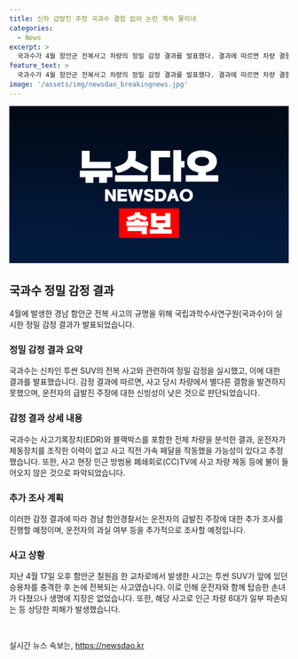 ```yaml
---
title: 신차 급발진 주장 국과수 결함 없어 논란 계속 몰리네
categories:
  - News
excerpt: >
  국과수가 4월 함안군 전복사고 차량의 정밀 감정 결과를 발표했다. 결과에 따르면 차량 결함을 발견하지 못했고, 운전자의 급발진 주장에 대한 신빙성이 낮다고 결론지었다. 사고 기록 및 CCTV 분석에서 운전자의 제동 조작 기록이 없었으며, 차량은 속도를 줄이지 않은 채 충돌 및 전복되었다. 경찰은 운전자의 과실 여부 등을 추가 조사할 예정이다. 이 사고는 신차인 SUV가 승용차를 밀어 전복되는 사고로, 운전자 주장에 대한 논란이 지속되고 있다.
feature_text: >
  국과수가 4월 함안군 전복사고 차량의 정밀 감정 결과를 발표했다. 결과에 따르면 차량 결함을 발견하지 못했고, 운전자의 급발진 주장에 대한 신빙성이 낮다고 결론지었다. 사고 기록 및 CCTV 분석에서 운전자의 제동 조작 기록이 없었으며, 차량은 속도를 줄이지 않은 채 충돌 및 전복되었다. 경찰은 운전자의 과실 여부 등을 추가 조사할 예정이다. 이 사고는 신차인 SUV가 승용차를 밀어 전복되는 사고로, 운전자 주장에 대한 논란이 지속되고 있다.
image: '/assets/img/newsdao_breakingnews.jpg'
---
```


<p><img src="/assets/img/newsdao_breakingnews.jpg" alt="firstkoreanews 속보" /></p>

<h2 data-ke-size="size26">국과수 정밀 감정 결과</h2>

<p data-ke-size="size16">4월에 발생한 경남 함안군 전복 사고의 규명을 위해 국립과학수사연구원(국과수)이 실시한 정밀 감정 결과가 발표되었습니다.</p>

<h3>정밀 감정 결과 요약</h3>

<p data-ke-size="size16">국과수는 신차인 투싼 SUV의 전복 사고와 관련하여 정밀 감정을 실시했고, 이에 대한 결과를 발표했습니다. 감정 결과에 따르면, 사고 당시 차량에서 별다른 결함을 발견하지 못했으며, 운전자의 급발진 주장에 대한 신빙성이 낮은 것으로 판단되었습니다.</p>

<h3>감정 결과 상세 내용</h3>

<p data-ke-size="size16">국과수는 사고기록장치(EDR)와 블랙박스를 포함한 전체 차량을 분석한 결과, 운전자가 제동장치를 조작한 이력이 없고 사고 직전 가속 페달을 작동했을 가능성이 있다고 추정했습니다. 또한, 사고 현장 인근 방범용 폐쇄회로(CC)TV에 사고 차량 제동 등에 불이 들어오지 않은 것으로 파악되었습니다.</p>

<h3>추가 조사 계획</h3>

<p data-ke-size="size16">이러한 감정 결과에 따라 경남 함안경찰서는 운전자의 급발진 주장에 대한 추가 조사를 진행할 예정이며, 운전자의 과실 여부 등을 추가적으로 조사할 예정입니다.</p>

<h3>사고 상황</h3>

<p data-ke-size="size16">지난 4월 17일 오후 함안군 칠원읍 한 교차로에서 발생한 사고는 투싼 SUV가 앞에 있던 승용차를 충격한 후 논에 전복되는 사고였습니다. 이로 인해 운전자와 함께 탑승한 손녀가 다쳤으나 생명에 지장은 없었습니다. 또한, 해당 사고로 인근 차량 6대가 일부 파손되는 등 상당한 피해가 발생했습니다.</p>

<p data-ke-size="size16">&nbsp;</p>
실시간 뉴스 속보는, <a href="https://newsdao.kr" rel="dofollow">https://newsdao.kr</a>


